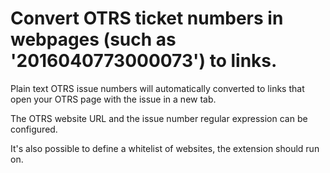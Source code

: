 # Convert OTRS ticket numbers in webpages (such as '2016040773000073') to links.

Plain text OTRS issue numbers will automatically converted to links that open your OTRS page with the issue  in a new tab.

The OTRS website URL and the issue number regular expression can be configured.

It's also possible to define a whitelist of websites, the extension should run on.
